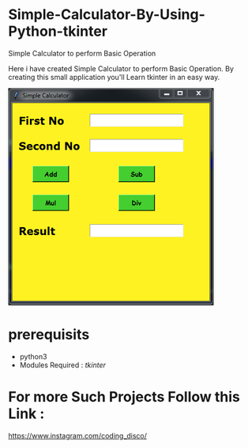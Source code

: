 # Simple-Calculator-By-Using-Python-tkinter
Simple Calculator to perform Basic Operation

Here i have created Simple Calculator to perform Basic Operation.
By creating this small application you'll Learn tkinter in an easy way. 

![Alt Text](https://github.com/satyam8484/Simple-Calculator-By-Using-Python-tkinter/blob/master/Simple_cal.PNG)

# prerequisits

* python3
* Modules Required :
  *tkinter*
  
# For more Such Projects Follow this Link :
https://www.instagram.com/coding_disco/

